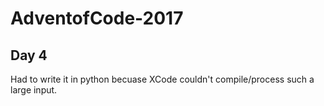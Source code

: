 # AdventofCode-2017

## Day 4
Had to write it in python becuase XCode couldn't compile/process such a large input.
